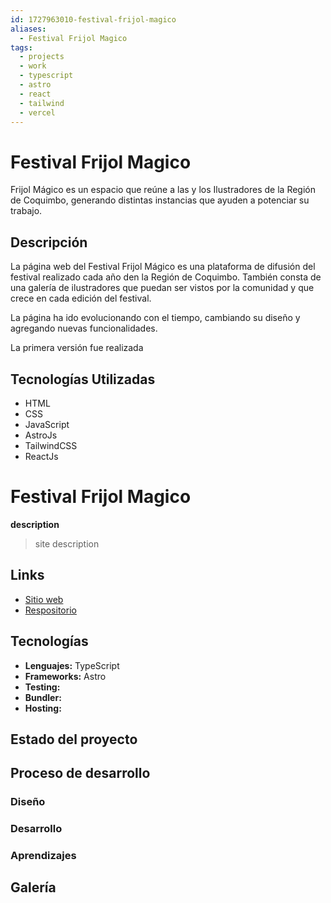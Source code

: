 ```yaml
---
id: 1727963010-festival-frijol-magico
aliases:
  - Festival Frijol Magico
tags:
  - projects
  - work
  - typescript
  - astro
  - react
  - tailwind
  - vercel
---
```


# Festival Frijol Magico

Frijol Mágico es un espacio que reúne a las y los Ilustradores de la Región de Coquimbo, generando distintas instancias que ayuden a potenciar su trabajo.

> 

## Descripción

La página web del Festival Frijol Mágico es una plataforma de difusión del festival realizado cada año den la Región de Coquimbo. También consta de una galería de ilustradores que puedan ser vistos por la comunidad y que crece en cada edición del festival.

La página ha ido evolucionando con el tiempo, cambiando su diseño y agregando nuevas funcionalidades.

La primera versión fue realizada

## Tecnologías Utilizadas

- HTML
- CSS
- JavaScript
- AstroJs
- TailwindCSS
- ReactJs




# Festival Frijol Magico

**description**

> site description

## Links

- [Sitio web](https://)
- [Respositorio](https://github.com/strocs/)

## Tecnologías

- **Lenguajes:** TypeScript
- **Frameworks:** Astro
- **Testing:** 
- **Bundler:**
- **Hosting:**

## Estado del proyecto

## Proceso de desarrollo

### Diseño

### Desarrollo

### Aprendizajes

## Galería

